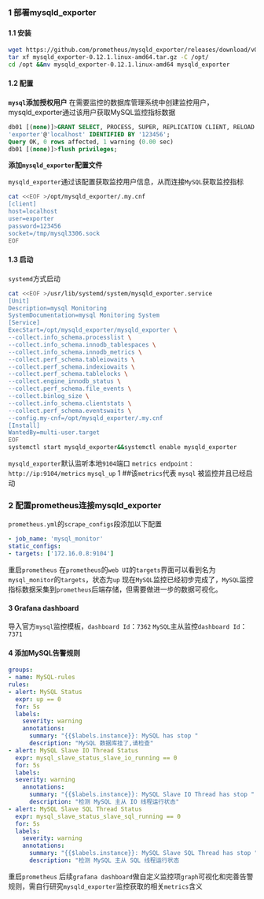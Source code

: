 ### 1 部署mysqld_exporter

#### 1.1 安装

```bash
wget https://github.com/prometheus/mysqld_exporter/releases/download/v0.12.1/mysqld_exporter-0.12.1.linux-amd64.tar.gz
tar xf mysqld_exporter-0.12.1.linux-amd64.tar.gz -C /opt/
cd /opt &&mv mysqld_exporter-0.12.1.linux-amd64 mysqld_exporter
```

#### 1.2 配置

**`mysql`添加授权用户**
在需要监控的数据库管理系统中创建监控用户，mysqld_exporter通过该用户获取MySQL监控指标数据

```sql
db01 [(none)]>GRANT SELECT, PROCESS, SUPER, REPLICATION CLIENT, RELOAD ON *.* TO
'exporter'@'localhost' IDENTIFIED BY '123456';
Query OK, 0 rows affected, 1 warning (0.00 sec)
db01 [(none)]>flush privileges;
```

**添加`mysqld_exporter`配置文件**

`mysqld_exporter`通过该配置获取监控用户信息，从而连接`MySQL`获取监控指标

```bash
cat <<EOF >/opt/mysqld_exporter/.my.cnf
[client]
host=localhost
user=exporter
password=123456
socket=/tmp/mysql3306.sock
EOF
```

#### 1.3 启动

`systemd`方式启动

```bash
cat <<EOF >/usr/lib/systemd/system/mysqld_exporter.service
[Unit]
Description=mysql Monitoring 
SystemDocumentation=mysql Monitoring System
[Service]
ExecStart=/opt/mysqld_exporter/mysqld_exporter \
--collect.info_schema.processlist \
--collect.info_schema.innodb_tablespaces \
--collect.info_schema.innodb_metrics \
--collect.perf_schema.tableiowaits \
--collect.perf_schema.indexiowaits \
--collect.perf_schema.tablelocks \
--collect.engine_innodb_status \
--collect.perf_schema.file_events \
--collect.binlog_size \
--collect.info_schema.clientstats \
--collect.perf_schema.eventswaits \
--config.my-cnf=/opt/mysqld_exporter/.my.cnf
[Install]
WantedBy=multi-user.target
EOF
systemctl start mysqld_exporter&&systemctl enable mysqld_exporter
```

`mysqld_exporter`默认监听本地`9104`端口
`metrics endpoint： http://ip:9104/metrics`
`mysql_up` 1 ##该`metrics`代表 `mysql` 被监控并且已经启动

### 2 配置prometheus连接mysqld_exporter

`prometheus.yml`的`scrape_configs`段添加以下配置

```yaml
- job_name: 'mysql_monitor'
static_configs:
- targets: ['172.16.0.8:9104']
```

重启`prometheus`
在`prometheus`的`web UI`的`targets`界面可以看到名为`mysql_monitor`的`targets`，状态为`up`
现在`MySQL`监控已经初步完成了，`MySQL`监控指标数据采集到`prometheus`后端存储，但需要做进一步的数据可视化。

#### 3 Grafana dashboard

导入官方`mysql`监控模板，`dashboard Id`：`7362`
`MySQL`主从监控`dashboard Id`：`7371`

#### 4 添加MySQL告警规则

```yaml
groups:
- name: MySQL-rules
rules:
- alert: MySQL Status
  expr: up == 0
  for: 5s
  labels:
    severity: warning
    annotations:
      summary: "{{$labels.instance}}: MySQL has stop "
      description: "MySQL 数据库挂了,请检查"
- alert: MySQL Slave IO Thread Status
  expr: mysql_slave_status_slave_io_running == 0
  for: 5s
  labels:
  severity: warning
    annotations:
      summary: "{{$labels.instance}}: MySQL Slave IO Thread has stop "
      description: "检测 MySQL 主从 IO 线程运行状态"
- alert: MySQL Slave SQL Thread Status
  expr: mysql_slave_status_slave_sql_running == 0
  for: 5s
  labels:
    severity: warning
    annotations:
      summary: "{{$labels.instance}}: MySQL Slave SQL Thread has stop "
      description: "检测 MySQL 主从 SQL 线程运行状态
```

重启`prometheus`
后续`grafana dashboard`做自定义监控项`graph`可视化和完善告警规则，需自行研究`mysqld_exporter`监控获取的相关`metrics`含义